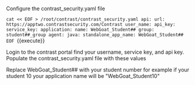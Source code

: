 
Configure the contrast_security.yaml file

`cat << EOF > /root/contrast/contrast_security.yaml
api:
  url: https://apptwo.contrastsecurity.com/Contrast
  user_name:
  api_key:
  service_key:
application:
  name: WebGoat_Student##
  group: student##_group
agent:
  java:
    standalone_app_name: WebGoat_Student##
EOF `{{execute}}

Login to the contrast portal find your username, service key, and api key. Populate the contrast_security.yaml file with these values

Replace WebGoat_Student## with your student number for example if your student 10 your application name will be "WebGoat_Student10"

